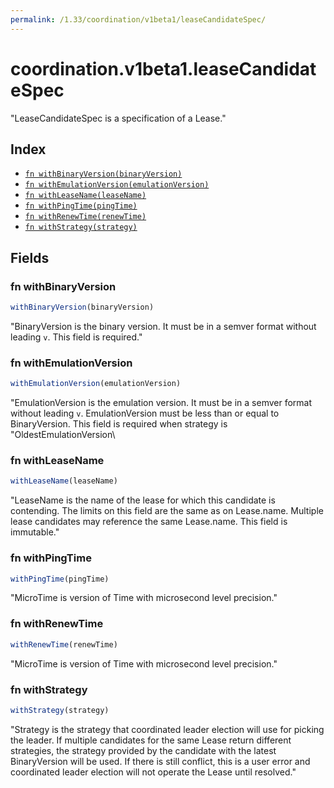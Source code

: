```yaml
---
permalink: /1.33/coordination/v1beta1/leaseCandidateSpec/
---
```


# coordination.v1beta1.leaseCandidateSpec

"LeaseCandidateSpec is a specification of a Lease."

## Index

* [`fn withBinaryVersion(binaryVersion)`](#fn-withbinaryversion)
* [`fn withEmulationVersion(emulationVersion)`](#fn-withemulationversion)
* [`fn withLeaseName(leaseName)`](#fn-withleasename)
* [`fn withPingTime(pingTime)`](#fn-withpingtime)
* [`fn withRenewTime(renewTime)`](#fn-withrenewtime)
* [`fn withStrategy(strategy)`](#fn-withstrategy)

## Fields

### fn withBinaryVersion

```ts
withBinaryVersion(binaryVersion)
```

"BinaryVersion is the binary version. It must be in a semver format without leading `v`. This field is required."

### fn withEmulationVersion

```ts
withEmulationVersion(emulationVersion)
```

"EmulationVersion is the emulation version. It must be in a semver format without leading `v`. EmulationVersion must be less than or equal to BinaryVersion. This field is required when strategy is \"OldestEmulationVersion\

### fn withLeaseName

```ts
withLeaseName(leaseName)
```

"LeaseName is the name of the lease for which this candidate is contending. The limits on this field are the same as on Lease.name. Multiple lease candidates may reference the same Lease.name. This field is immutable."

### fn withPingTime

```ts
withPingTime(pingTime)
```

"MicroTime is version of Time with microsecond level precision."

### fn withRenewTime

```ts
withRenewTime(renewTime)
```

"MicroTime is version of Time with microsecond level precision."

### fn withStrategy

```ts
withStrategy(strategy)
```

"Strategy is the strategy that coordinated leader election will use for picking the leader. If multiple candidates for the same Lease return different strategies, the strategy provided by the candidate with the latest BinaryVersion will be used. If there is still conflict, this is a user error and coordinated leader election will not operate the Lease until resolved."